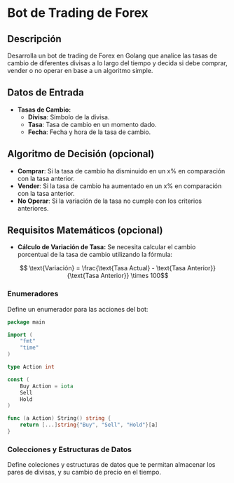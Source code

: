 # Bot de Trading de Forex

## Descripción

Desarrolla un bot de trading de Forex en Golang que analice las tasas de cambio de diferentes divisas a lo largo del
tiempo y decida si debe comprar, vender o no operar en base a un algoritmo simple.

## Datos de Entrada

- **Tasas de Cambio:**
    - **Divisa**: Símbolo de la divisa.
    - **Tasa**: Tasa de cambio en un momento dado.
    - **Fecha**: Fecha y hora de la tasa de cambio.

## Algoritmo de Decisión (opcional)

- **Comprar**: Si la tasa de cambio ha disminuido en un x% en comparación con la tasa anterior.
- **Vender**: Si la tasa de cambio ha aumentado en un x% en comparación con la tasa anterior.
- **No Operar**: Si la variación de la tasa no cumple con los criterios anteriores.

## Requisitos Matemáticos (opcional)

- **Cálculo de Variación de Tasa:** Se necesita calcular el cambio porcentual de la tasa de cambio utilizando la
  fórmula:

```math 
  \text{Variación} = \frac{\text{Tasa Actual} - \text{Tasa Anterior}}{\text{Tasa Anterior}} \times 100
```

### Enumeradores

Define un enumerador para las acciones del bot:

```go
package main

import (
	"fmt"
	"time"
)

type Action int

const (
	Buy Action = iota
	Sell
	Hold
)

func (a Action) String() string {
	return [...]string{"Buy", "Sell", "Hold"}[a]
}
```

### Colecciones y Estructuras de Datos

Define coleciones y estructuras de datos que te permitan almacenar los pares de divisas, y su cambio de precio en el
tiempo.
